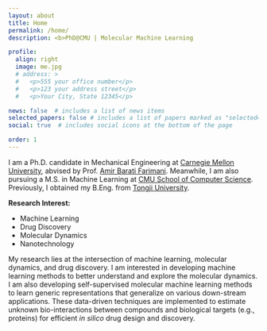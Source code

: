 ```yaml
---
layout: about
title: Home
permalink: /home/
description: <b>PhD@CMU | Molecular Machine Learning

profile:
  align: right
  image: me.jpg
  # address: >
  #   <p>555 your office number</p>
  #   <p>123 your address street</p>
  #   <p>Your City, State 12345</p>

news: false  # includes a list of news items
selected_papers: false # includes a list of papers marked as "selected={true}"
social: true  # includes social icons at the bottom of the page

order: 1
---
```


I am a Ph.D. candidate in Mechanical Engineering at <a href="https://www.cmu.edu/">Carnegie Mellon University</a>, abvised by Prof. <a href="https://www.meche.engineering.cmu.edu/directory/bios/barati-farimani-amir.html">Amir Barati Farimani</a>. Meanwhile, I am also pursuing a M.S. in Machine Learning at <a href="https://www.cs.cmu.edu/">CMU School of Computer Science</a>. Previously, I obtained my B.Eng. from <a href="https://en.tongji.edu.cn/index.htm">Tongji University</a>. 

<!-- You can also download my <a href="#">[CV]</a>. -->

<b>Research Interest: </b>
- Machine Learning
- Drug Discovery
- Molecular Dynamics
- Nanotechnology

My research lies at the intersection of machine learning, molecular dynamics, and drug discovery. I am interested in developing machine learning methods to better understand and explore the molecular dynamics. I am also developing self-supervised molecular machine learning methods to learn generic representations that generalize on various down-stream applications. These data-driven techniques are implemented to estimate unknown bio-interactions between compounds and biological targets (e.g., proteins) for efficient <i>in silico</i> drug design and discovery. 
